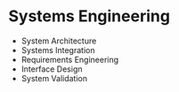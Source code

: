 # Systems Engineering

- System Architecture
- Systems Integration
- Requirements Engineering
- Interface Design
- System Validation